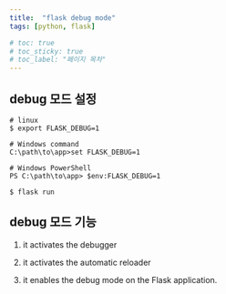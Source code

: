 ```yaml
---
title:  "flask debug mode"
tags: [python, flask]

# toc: true
# toc_sticky: true
# toc_label: "페이지 목차"
---
```


## debug 모드 설정
```
# linux
$ export FLASK_DEBUG=1

# Windows command
C:\path\to\app>set FLASK_DEBUG=1

# Windows PowerShell
PS C:\path\to\app> $env:FLASK_DEBUG=1

$ flask run
```

## debug 모드 기능
1. it activates the debugger

2. it activates the automatic reloader

3. it enables the debug mode on the Flask application.